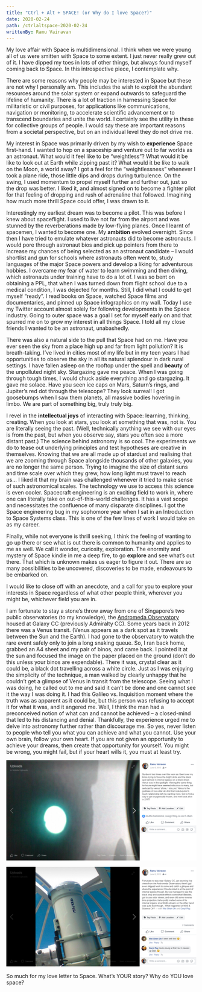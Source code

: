 ```yaml
---
title: "Ctrl + Alt + SPACE! (or Why do I love Space?)"
date: 2020-02-24
path: /ctrlaltspace-2020-02-24
writtenBy: Ramu Vairavan
---
```


My love affair with Space is multidimensional. I think when we were young all of us were smitten
with Space to some extent. I just never really grew out of it. I have dipped my toes in lots of other
things, but always found myself coming back to Space. In this introspective piece, I contemplate
why.

There are some reasons why people may be interested in Space but these are not why I personally
am. This includes the wish to exploit the abundant resources around the solar system or expand
outwards to safeguard the lifeline of humanity. There is a lot of traction in harnessing Space for
militaristic or civil purposes, for applications like communications, navigation or monitoring, to
accelerate scientific advancement or to transcend boundaries and unite the world. I certainly see the
utility in these for collective groups of people. I would say these are important reasons from a
societal perspective, but on an individual level they do not drive me.

My interest in Space was primarily driven by my wish to **experience** Space first-hand. I wanted to
hop on a spaceship and venture out to far worlds as an astronaut. What would it feel like to be
“weightless”? What would it be like to look out at Earth while zipping past it? What would it be like
to walk on the Moon, a world away? I got a feel for the “weightlessness” whenever I took a plane
ride, those little dips and drops during turbulence. On the swing, I used momentum to propel myself
further and further out, just so the drop was better. I liked it, and almost signed on to become a
fighter pilot for that feeling of dropping and rush of adrenaline that followed. Imagining how much
more thrill Space could offer, I was drawn to it.

Interestingly my earliest dream was to become a pilot. This was before I knew about spaceflight. I
used to live not far from the airport and was stunned by the reverberations made by low-flying
planes. Once I learnt of spacemen, I wanted to become one. My **ambition** evolved overnight. Since
then I have tried to emulate whatever astronauts did to become astronauts. I would pore through
astronaut bios and pick up pointers from there to increase my chances of being selected as an
astronaut candidate – I would shortlist and gun for schools where astronauts often went to, study
languages of the major Space powers and develop a liking for adventurous hobbies. I overcame my
fear of water to learn swimming and then diving, which astronauts under training have to do a lot of.
I was so bent on obtaining a PPL, that when I was turned down from flight school due to a medical
condition, I was dejected for months. Still, I did what I could to get myself “ready”. I read books on
Space, watched Space films and documentaries, and pinned up Space infographics on my wall. Today
I use my Twitter account almost solely for following developments in the Space industry. Going to
outer space was a goal I set for myself early on and that spurred me on to grow my interest in all
things Space. I told all my close friends I wanted to be an astronaut, unabashedly.

There was also a natural side to the pull that Space had on me. Have you ever seen the sky from a
place high up and far from light pollution? It is breath-taking. I’ve lived in cities most of my life but in
my teen years I had opportunities to observe the sky in all its natural splendour in dark rural settings.
I have fallen asleep on the rooftop under the spell and **beauty** of the unpolluted night sky. Stargazing
gave me peace. When I was going through tough times, I would chuck aside everything and go
stargazing. It gave me solace. Have you seen ice caps on Mars, Saturn’s rings, and Jupiter’s red dot
through the telescope? They look surreal! I got goosebumps when I saw them planets, all massive
bodies hovering in limbo. We are part of something big, truly truly big.

I revel in the **intellectual joys** of interacting with Space: learning, thinking, creating. When you look
at stars, you look at something that was, not is. You are literally seeing the past. (Well, technically
anything we see with our eyes is from the past, but when you observe say, stars you often see a
more distant past.) The science behind astronomy is so cool. The experiments we do to tease out
underlying principles and test hypotheses are creative in themselves. Knowing that we are all made
up of stardust and realising that we are zooming through Space alongside thousands of other
galaxies, you are no longer the same person. Trying to imagine the size of distant suns and time scale
over which they grew, how long light must travel to reach us... I liked it that my brain was challenged
whenever it tried to make sense of such astronomical scales. The technology we use to access this
science is even cooler. Spacecraft engineering is an exciting field to work in, where one can literally
take on out-of-this-world challenges. It has a vast scope and necessitates the confluence of many
disparate disciplines. I got the Space engineering bug in my sophomore year when I sat in an
Introduction to Space Systems class. This is one of the few lines of work I would take on as my
career.

Finally, while not everyone is thrill seeking, I think the feeling of wanting to go up there or see what
is out there is common to humanity and applies to me as well. We call it wonder, curiosity,
exploration. The enormity and mystery of Space kindle in me a deep fire, to go **explore** and see
what’s out there. That which is unknown makes us eager to figure it out. There are so many
possibilities to be uncovered, discoveries to be made, endeavours to be embarked on.

I would like to close off with an anecdote, and a call for you to explore your interests in Space
regardless of what other people think, wherever you might be, whichever field you are in.

I am fortunate to stay a stone’s throw away from one of Singapore’s two public observatories (to my
knowledge), the [Andromeda Observatory](https://www.facebook.com/AndromedaObservatory/) housed at Galaxy CC (previously Admiralty CC). Some years
back in 2012 there was a Venus transit. (Venus appears as a dark spot as it travels between the Sun
and the Earth). I had gone to the observatory to watch the rare event safely only to join a long
snaking queue. So, I ran back home, grabbed an A4 sheet and my pair of binos, and came back. I
pointed it at the sun and focused the image on the paper placed on the ground (don’t do this unless
your binos are expendable). There it was, crystal clear as it could be, a black dot travelling across a
white circle. Just as I was enjoying the simplicity of the technique, a man walked by clearly unhappy
that he couldn’t get a glimpse of Venus in transit from the telescope. Seeing what I was doing, he
called out to me and said it can’t be done and one cannot see it the way I was doing it. I had this
Galileo vs. Inquisition moment where the truth was as apparent as it could be, but this person was
refusing to accept it for what it was, and it angered me. Well, I think the man had a preconceived
notion of what can and cannot be achieved – a closed-mind that led to his distancing and denial.
Thankfully, the experience urged me to delve into astronomy further rather than discourage me. So
yes, never listen to people who tell you what you can achieve and what you cannot. Use your own
brain, follow your own heart. If you are not given an opportunity to achieve your dreams, then
create that opportunity for yourself. You might be wrong, you might fail, but if your heart wills it,
you must at least try.

![image 1](./image1.png)

![image 2](./image2.png)

So much for my love letter to Space. What’s YOUR story? Why do YOU love space?